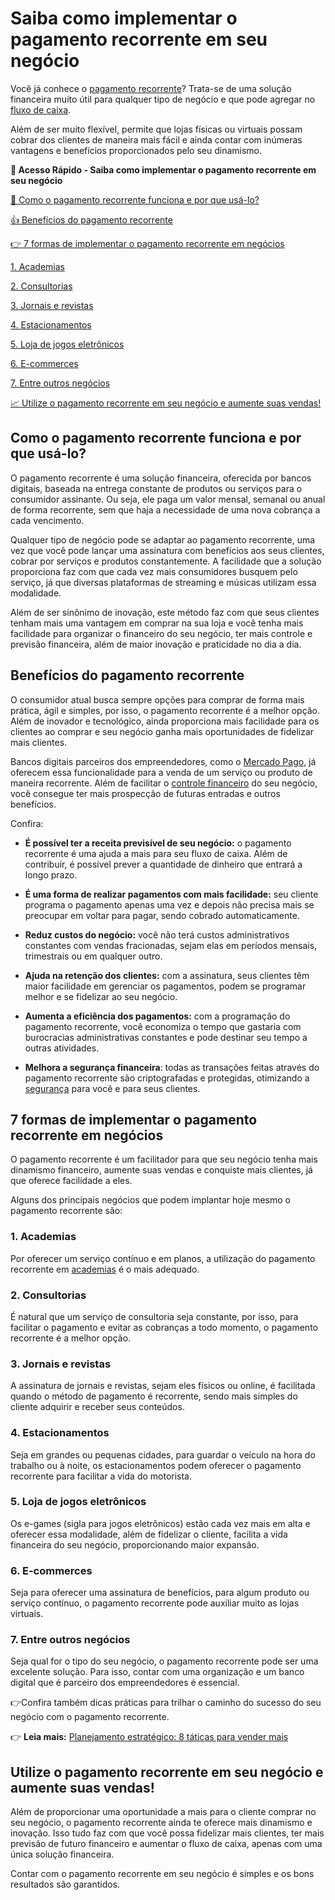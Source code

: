 # Saiba como implementar o pagamento recorrente em seu negócio

Você já conhece o [pagamento recorrente](https://meubolso.mercadopago.com.br/receita-previsivel-e-pagamento-recorrente)? Trata-se de uma solução financeira muito útil para qualquer tipo de negócio e que pode agregar no [fluxo de caixa](https://meubolso.mercadopago.com.br/fluxo-de-caixa).

Além de ser muito flexível, permite que lojas físicas ou virtuais possam cobrar dos clientes de maneira mais fácil e ainda contar com inúmeras vantagens e benefícios proporcionados pelo seu dinamismo.

**💙 Acesso Rápido - Saiba como implementar o pagamento recorrente em seu negócio**

[🤔 Como o pagamento recorrente funciona e por que usá-lo?](#A)

[👍 Benefícios do pagamento recorrente](#B)

[👉 7 formas de implementar o pagamento recorrente em negócios](#C)

[1. Academias](#D)

[2. Consultorias](#E)

[3. Jornais e revistas](#F)

[4. Estacionamentos](#G)

[5. Loja de jogos eletrônicos](#H)

[6. E-commerces](#I)

[7. Entre outros negócios](#J)

[📈 Utilize o pagamento recorrente em seu negócio e aumente suas vendas!](#K)

[](#)
## Como o pagamento recorrente funciona e por que usá-lo?

O pagamento recorrente é uma solução financeira, oferecida por bancos digitais, baseada na entrega constante de produtos ou serviços para o consumidor assinante. Ou seja, ele paga um valor mensal, semanal ou anual de forma recorrente, sem que haja a necessidade de uma nova cobrança a cada vencimento.

Qualquer tipo de negócio pode se adaptar ao pagamento recorrente, uma vez que você pode lançar uma assinatura com benefícios aos seus clientes, cobrar por serviços e produtos constantemente. A facilidade que a solução proporciona faz com que cada vez mais consumidores busquem pelo serviço, já que diversas plataformas de streaming e músicas utilizam essa modalidade.

Além de ser sinônimo de inovação, este método faz com que seus clientes tenham mais uma vantagem em comprar na sua loja e você tenha mais facilidade para organizar o financeiro do seu negócio, ter mais controle e previsão financeira, além de maior inovação e praticidade no dia a dia.

[](#)
## Benefícios do pagamento recorrente

O consumidor atual busca sempre opções para comprar de forma mais prática, ágil e simples, por isso, o pagamento recorrente é a melhor opção. Além de inovador e tecnológico, ainda proporciona mais facilidade para os clientes ao comprar e seu negócio ganha mais oportunidades de fidelizar mais clientes.

Bancos digitais parceiros dos empreendedores, como o [Mercado Pago](https://meubolso.mercadopago.com.br/assinaturas-conheca-nova-solucao-de-pagamento-recorrente-do-mercado-pago), já oferecem essa funcionalidade para a venda de um serviço ou produto de maneira recorrente. Além de facilitar o [controle financeiro](https://meubolso.mercadopago.com.br/controle-financeiro-do-negocio) do seu negócio, você consegue ter mais prospecção de futuras entradas e outros benefícios.

Confira:

- **É possível ter a receita previsível de seu negócio:** o pagamento recorrente é uma ajuda a mais para seu fluxo de caixa. Além de contribuir, é possível prever a quantidade de dinheiro que entrará a longo prazo.

- **É uma forma de realizar pagamentos com mais facilidade:** seu cliente programa o pagamento apenas uma vez e depois não precisa mais se preocupar em voltar para pagar, sendo cobrado automaticamente.

- **Reduz custos do negócio:** você não terá custos administrativos constantes com vendas fracionadas, sejam elas em períodos mensais, trimestrais ou em qualquer outro.

- **Ajuda na retenção dos clientes:** com a assinatura, seus clientes têm maior facilidade em gerenciar os pagamentos, podem se programar melhor e se fidelizar ao seu negócio.

- **Aumenta a eficiência dos pagamentos:** com a programação do pagamento recorrente, você economiza o tempo que gastaria com burocracias administrativas constantes e pode destinar seu tempo a outras atividades.

- **Melhora a segurança financeira**: todas as transações feitas através do pagamento recorrente são criptografadas e protegidas, otimizando a [segurança](https://meubolso.mercadopago.com.br/como-garantir-seguranca-digital-com-mercado-pago) para você e para seus clientes. 

[](#)
## 7 formas de implementar o pagamento recorrente em negócios

O pagamento recorrente é um facilitador para que seu negócio tenha mais dinamismo financeiro, aumente suas vendas e conquiste mais clientes, já que oferece facilidade a eles.

Alguns dos principais negócios que podem implantar hoje mesmo o pagamento recorrente são:

[](#)
### 1. Academias

Por oferecer um serviço contínuo e em planos, a utilização do pagamento recorrente em [academias](https://meubolso.mercadopago.com.br/pagamento-recorrente-academia) é o mais adequado.

[](#)
### 2. Consultorias

É natural que um serviço de consultoria seja constante, por isso, para facilitar o pagamento e evitar as cobranças a todo momento, o pagamento recorrente é a melhor opção.

[](#)
### 3. Jornais e revistas

A assinatura de jornais e revistas, sejam eles físicos ou online, é facilitada quando o método de pagamento é recorrente, sendo mais simples do cliente adquirir e receber seus conteúdos.

[](#)
### 4. Estacionamentos

Seja em grandes ou pequenas cidades, para guardar o veículo na hora do trabalho ou à noite, os estacionamentos podem oferecer o pagamento recorrente para facilitar a vida do motorista.

[](#)
### 5. Loja de jogos eletrônicos

Os e-games (sigla para jogos eletrônicos) estão cada vez mais em alta e oferecer essa modalidade, além de fidelizar o cliente, facilita a vida financeira do seu negócio, proporcionando maior expansão.

[](#)
### 6. E-commerces

Seja para oferecer uma assinatura de benefícios, para algum produto ou serviço contínuo, o pagamento recorrente pode auxiliar muito as lojas virtuais.

[](#)
### 7. Entre outros negócios

Seja qual for o tipo do seu negócio, o pagamento recorrente pode ser uma excelente solução. Para isso, contar com uma organização e um banco digital que é parceiro dos empreendedores é essencial.

👉Confira também dicas práticas para trilhar o caminho do sucesso do seu negócio com o pagamento recorrente.

👉 **Leia mais:** [Planejamento estratégico: 8 táticas para vender mais](https://meubolso.mercadopago.com.br/guia-estrategico-para-vender-mais)

[](#)
## Utilize o pagamento recorrente em seu negócio e aumente suas vendas!

Além de proporcionar uma oportunidade a mais para o cliente comprar no seu negócio, o pagamento recorrente ainda te oferece mais dinamismo e inovação. Isso tudo faz com que você possa fidelizar mais clientes, ter mais previsão de futuro financeiro e aumentar o fluxo de caixa, apenas com uma única solução financeira.

Contar com o pagamento recorrente em seu negócio é simples e os bons resultados são garantidos.
